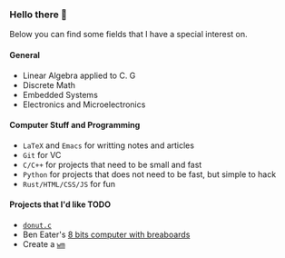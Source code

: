 ### Hello there 👋

Below you can find some fields that I have a special interest on.

#### General 

- Linear Algebra applied to C. G 
- Discrete Math 
- Embedded Systems 
- Electronics and Microelectronics

#### Computer Stuff and Programming

- `LaTeX` and `Emacs` for writting notes and articles
- `Git` for VC 
- `C/C++` for projects that need to be small and fast
- `Python` for projects that does not need to be fast, but simple to hack 
- `Rust/HTML/CSS/JS` for fun 

#### Projects that I'd like TODO

- [`donut.c`](https://www.a1k0n.net/2011/07/20/donut-math.html)
- Ben Eater's [8 bits computer with breaboards](https://www.youtube.com/watch?v=HyznrdDSSGM&list=PLowKtXNTBypGqImE405J2565dvjafglHU)
- Create a [`wm`](https://jichu4n.com/posts/how-x-window-managers-work-and-how-to-write-one-part-i/)
